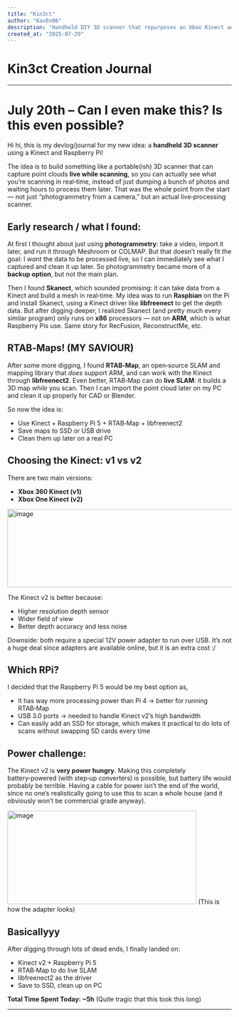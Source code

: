 ```yaml
---
title: "Kin3ct"
author: "KavEn06"
description: "Handheld DIY 3D scanner that repurposes an Xbox Kinect and a Raspberry Pi"
created_at: "2025-07-20"
---
```


# Kin3ct Creation Journal 

---
# July 20th – Can I even make this? Is this even possible?

Hi hi, this is my devlog/journal for my new idea: a **handheld 3D scanner** using a Kinect and Raspberry Pi!  

The idea is to build something like a portable(ish) 3D scanner that can capture point clouds **live while scanning**, so you can actually see what you’re scanning in real‑time, instead of just dumping a bunch of photos and waiting hours to process them later. That was the whole point from the start — not just “photogrammetry from a camera,” but an actual live‑processing scanner.


## **Early research / what I found:**
At first I thought about just using **photogrammetry**: take a video, import it later, and run it through Meshroom or COLMAP. But that doesn’t really fit the goal: I *want* the data to be processed live, so I can immediately see what I captured and clean it up later. So photogrammetry became more of a **backup option**, but not the main plan.

Then I found **Skanect**, which sounded promising: it can take data from a Kinect and build a mesh in real‑time. My idea was to run **Raspbian** on the Pi and install Skanect, using a Kinect driver like **libfreenect** to get the depth data. But after digging deeper, I realized Skanect (and pretty much every similar program) only runs on **x86** processors — not on **ARM**, which is what Raspberry Pis use. Same story for RecFusion, ReconstructMe, etc.


## **RTAB‑Maps! (MY SAVIOUR)**
After some more digging, I found **RTAB‑Map**, an open‑source SLAM and mapping library that *does* support ARM, and can work with the Kinect through **libfreenect2**. Even better, RTAB‑Map can do **live SLAM**: it builds a 3D map *while* you scan. Then I can import the point cloud later on my PC and clean it up properly for CAD or Blender.

So now the idea is:
- Use Kinect + Raspberry Pi 5 + RTAB‑Map + libfreenect2  
- Save maps to SSD or USB drive  
- Clean them up later on a real PC


## **Choosing the Kinect: v1 vs v2**
There are two main versions:  
- **Xbox 360 Kinect (v1)**  
- **Xbox One Kinect (v2)**
<img width="632" height="176" alt="image" src="https://github.com/user-attachments/assets/3df80085-9550-4e4f-98ca-258800be2629" />

The Kinect v2 is better because:
- Higher resolution depth sensor
- Wider field of view
- Better depth accuracy and less noise

Downside: both require a special 12V power adapter to run over USB. It’s not a huge deal since adapters are available online, but it is an extra cost :/


## **Which RPi?**
I decided that the Raspberry Pi 5 would be my best option as, 
- It has way more processing power than Pi 4 → better for running RTAB‑Map
- USB 3.0 ports → needed to handle Kinect v2’s high bandwidth
- Can easily add an SSD for storage, which makes it practical to do lots of scans without swapping SD cards every time


## **Power challenge:**
The Kinect v2 is **very power hungry**. Making this completely battery‑powered (with step‑up converters) is possible, but battery life would probably be terrible. Having a cable for power isn’t the end of the world, since no one’s realistically going to use this to scan a whole house (and it obviously won’t be commercial grade anyway).

<img width="425" height="210" alt="image" src="https://github.com/user-attachments/assets/40d42d4a-1d1d-49ff-89c2-b233ed972a07" />
(This is how the adapter looks) 


## **Basicallyyy**
After digging through lots of dead ends, I finally landed on:
- Kinect v2 + Raspberry Pi 5
- RTAB‑Map to do live SLAM
- libfreenect2 as the driver
- Save to SSD, clean up on PC

**Total Time Spent Today: ~5h**
(Quite tragic that this took this long)

---
